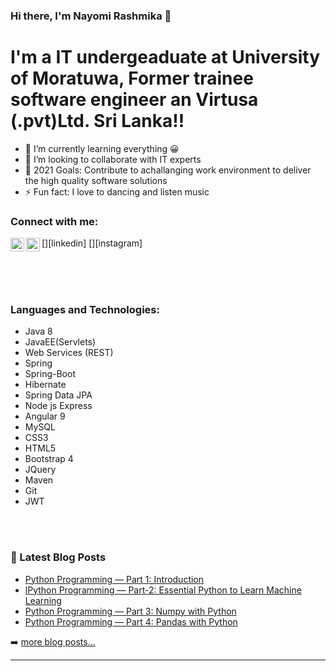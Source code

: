 ### Hi there, I'm Nayomi Rashmika 👋


# I'm a IT undergeaduate at University of Moratuwa, Former trainee software engineer an Virtusa (.pvt)Ltd. Sri Lanka!!

- 🌱 I’m currently learning everything 😀
- 👯 I’m looking to collaborate with IT experts
- 🥅 2021 Goals: Contribute to achallanging work environment to deliver the high quality software solutions
- ⚡ Fun fact: I love to dancing and listen music



### Connect with me:


[<img align="left" alt="codeSTACKr | LinkedIn" width="22px" src="https://www.linkedin.com/in/nayomi-rashmika/" />][linkedin]
[<img align="left" alt="codeSTACKr | Instagram" width="22px" src="https://www.instagram.com/nayomirashmika/" />][instagram]

<br /><br />
<br />

### Languages and Technologies:

* Java 8 
* JavaEE(Servlets) 
* Web Services (REST)
* Spring
* Spring-Boot
* Hibernate
* Spring Data JPA
* Node js Express
* Angular 9
* MySQL
* CSS3 
* HTML5
* Bootstrap 4
* JQuery
* Maven
* Git
* JWT

<br />
<br />


### 📕 Latest Blog Posts

<!-- BLOG-POST-LIST:START -->
- [Python Programming — Part 1: Introduction](https://medium.com/@nayomirashmika/python-programming-part-1-introduction-7650793fee45)
- [lPython Programming — Part-2: Essential Python to Learn Machine Learning](https://medium.com/analytics-vidhya/python-programming-part-2-essential-python-to-learn-machine-learning-fdca89bf26f2)
- [Python Programming — Part 3: Numpy with Python](https://medium.com/analytics-vidhya/python-programming-part-2-numpy-with-python-790d9e10bfff)
- [Python Programming — Part 4: Pandas with Python](https://medium.com/analytics-vidhya/python-programming-part-4-pandas-with-python-947871ceb868)

<!-- BLOG-POST-LIST:END -->

➡️ [more blog posts...](https://medium.com/@nayomirashmika)

---
